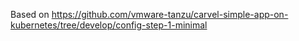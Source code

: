 Based on https://github.com/vmware-tanzu/carvel-simple-app-on-kubernetes/tree/develop/config-step-1-minimal
